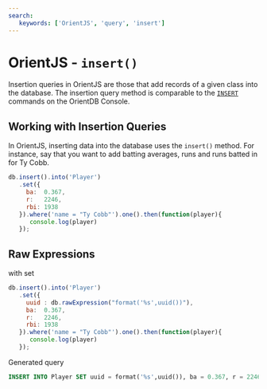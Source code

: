 ```yaml
---
search:
   keywords: ['OrientJS', 'query', 'insert']
---
```


# OrientJS - `insert()`

Insertion queries in OrientJS are those that add records of a given class into the database.  The insertion query method is comparable to the [`INSERT`](../sql/SQL-Insert.md) commands on the OrientDB Console.

## Working with Insertion Queries

In OrientJS, inserting data into the database uses the `insert()` method.  For instance, say that you want to add batting averages, runs and runs batted in for Ty Cobb.


```js
db.insert().into('Player')
   .set({
     ba:  0.367,
     r:   2246,
     rbi: 1938
   }).where('name = "Ty Cobb"').one().then(function(player){
      console.log(player)
   });
```


## Raw Expressions

with set
```js
db.insert().into('Player')
   .set({
     uuid : db.rawExpression("format('%s',uuid())"),
     ba:  0.367,
     r:   2246,
     rbi: 1938
   }).where('name = "Ty Cobb"').one().then(function(player){
      console.log(player)
   });
```

Generated query

```sql
INSERT INTO Player SET uuid = format('%s',uuid()), ba = 0.367, r = 2246, rbi = 1938
```
